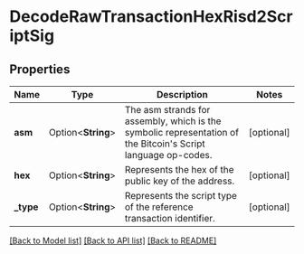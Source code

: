 # DecodeRawTransactionHexRisd2ScriptSig

## Properties

Name | Type | Description | Notes
------------ | ------------- | ------------- | -------------
**asm** | Option<**String**> | The asm strands for assembly, which is the symbolic representation of the Bitcoin's Script language op-codes. | [optional]
**hex** | Option<**String**> | Represents the hex of the public key of the address. | [optional]
**_type** | Option<**String**> | Represents the script type of the reference transaction identifier. | [optional]

[[Back to Model list]](../README.md#documentation-for-models) [[Back to API list]](../README.md#documentation-for-api-endpoints) [[Back to README]](../README.md)


